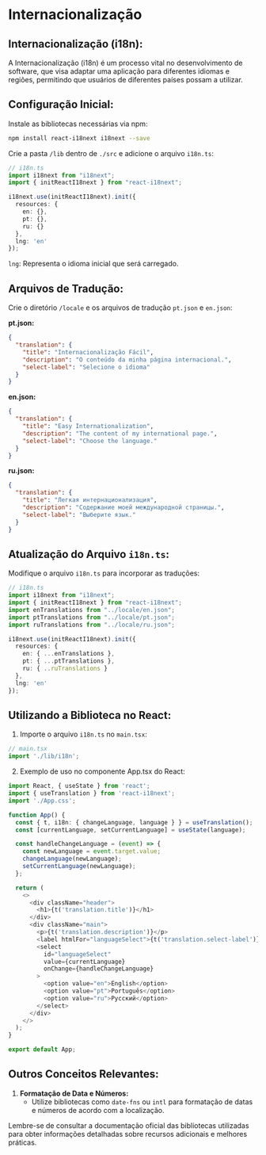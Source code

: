 # Internacionalização

## Internacionalização (i18n):

A Internacionalização (i18n) é um processo vital no desenvolvimento de software, que visa adaptar uma aplicação para diferentes idiomas e regiões, permitindo que usuários de diferentes países possam a utilizar.

## Configuração Inicial:

Instale as bibliotecas necessárias via npm:

```bash
npm install react-i18next i18next --save
```

Crie a pasta `/lib` dentro de `./src` e adicione o arquivo `i18n.ts`:

```typescript
// i18n.ts
import i18next from "i18next";
import { initReactI18next } from "react-i18next";

i18next.use(initReactI18next).init({ 
  resources: {
    en: {},
    pt: {},
    ru: {}
  },
  lng: 'en'
});
```
`lng`: Representa o idioma inicial que será carregado.

## Arquivos de Tradução:

Crie o diretório `/locale` e os arquivos de tradução `pt.json` e `en.json`:

**pt.json:**
```json
{
  "translation": {
    "title": "Internacionalização Fácil",
    "description": "O conteúdo da minha página internacional.",
    "select-label": "Selecione o idioma"
  }
}
```

**en.json:**
```json
{
  "translation": {
    "title": "Easy Internationalization",
    "description": "The content of my international page.",
    "select-label": "Choose the language."
  }
}
```

**ru.json:**
```json
{
  "translation": {
    "title": "Легкая интернационализация",
    "description": "Содержание моей международной страницы.",
    "select-label": "Выберите язык."
  }
}
```

## Atualização do Arquivo `i18n.ts`:

Modifique o arquivo `i18n.ts` para incorporar as traduções:

```typescript
// i18n.ts
import i18next from "i18next";
import { initReactI18next } from "react-i18next";
import enTranslations from "../locale/en.json";
import ptTranslations from "../locale/pt.json";
import ruTranslations from "../locale/ru.json";

i18next.use(initReactI18next).init({ 
  resources: {
    en: { ...enTranslations },
    pt: { ...ptTranslations },
    ru: { ..ruTranslations }
  },
  lng: 'en'
});
```

## Utilizando a Biblioteca no React:

1. Importe o arquivo `i18n.ts` no `main.tsx`:

```typescript
// main.tsx
import './lib/i18n';
```

2. Exemplo de uso no componente App.tsx do React:

```typescript
import React, { useState } from 'react';
import { useTranslation } from 'react-i18next';
import './App.css';

function App() {
  const { t, i18n: { changeLanguage, language } } = useTranslation();
  const [currentLanguage, setCurrentLanguage] = useState(language);

  const handleChangeLanguage = (event) => {
    const newLanguage = event.target.value;
    changeLanguage(newLanguage);
    setCurrentLanguage(newLanguage);
  };

  return (
    <>
      <div className="header">
        <h1>{t('translation.title')}</h1>
      </div>
      <div className="main">
        <p>{t('translation.description')}</p>
        <label htmlFor="languageSelect">{t('translation.select-label')}</label>
        <select
          id="languageSelect"
          value={currentLanguage}
          onChange={handleChangeLanguage}
        >
          <option value="en">English</option>
          <option value="pt">Português</option>
          <option value="ru">Русский</option>
        </select>
      </div>
    </>
  );
}

export default App;

```

## Outros Conceitos Relevantes:

1. **Formatação de Data e Números:**
   - Utilize bibliotecas como `date-fns` ou `intl` para formatação de datas e números de acordo com a localização.

Lembre-se de consultar a documentação oficial das bibliotecas utilizadas para obter informações detalhadas sobre recursos adicionais e melhores práticas.
